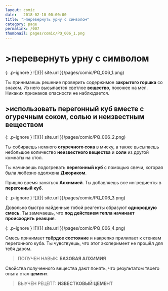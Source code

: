 ```yaml
---
layout: comic
date:   2018-02-10 00:00:00 
title: ">перевернуть урну с символом"
category: page
permalink: /007
thumbnail: pages/comic/PQ_006_1.png
---
```

# >перевернуть урну с символом

{: .p-ignore }
![]({{ site.url }}/pages/comic/PQ_006_1.png)

Ты принимаешь решение проверить содержимое <strong>закрытого горшка</strong> со знаком. Из него высыпается светлое <strong>вещество</strong>, похожее на мел. Никаких признаков опасности не наблюдается.

## >использовать перегонный куб вместе с огуречным соком, солью и неизвестным веществом

{: .p-ignore }
![]({{ site.url }}/pages/comic/PQ_006_2.png)

Ты собираешь немного <strong>огуречного сока</strong> в миску, а также высыпаешь небольшое количество <strong>неизвестного вещества</strong> и <strong>соли</strong> из другой комнаты на стол.

Ты начинаешь подогревать <strong>перегонный куб</strong> с помощью свечи, которая была любезно одолжена <strong>Джориком</strong>.

Пришло время заняться <strong>Алхимией</strong>. Ты добавляешь все ингредиенты в <strong>перегонный куб</strong>.

{: .p-ignore }
![]({{ site.url }}/pages/comic/PQ_006_3.png)

Довольно быстро найденные тобой реагенты образуют <strong>однородную смесь</strong>. Ты замечаешь, что <strong>под действием тепла начинает происходить реакция</strong>.

{: .p-ignore }
![]({{ site.url }}/pages/comic/PQ_006_4.png)

Смесь принимает <strong>твёрдое состояние</strong> и накрепко прилипает к стенкам перегонного куба. Ты чувствуешь, что этот эксперимент не прошёл для тебя даром.

<blockquote>ПОЛУЧЕН НАВЫК: <strong>БАЗОВАЯ АЛХИМИЯ</strong></blockquote>

Свойства полученного вещества дают понять, что результатом твоего опыта стал <strong>цемент</strong>.

<blockquote>ВЫУЧЕН РЕЦЕПТ: <strong>ИЗВЕСТКОВЫЙ ЦЕМЕНТ</strong></blockquote>
